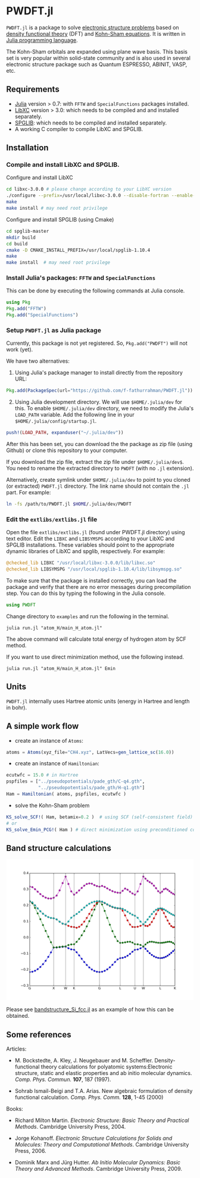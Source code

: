 # PWDFT.jl

`PWDFT.jl` is a package to solve
[electronic structure problems](https://en.wikipedia.org/wiki/Electronic_structure)
based on [density functional theory](https://en.wikipedia.org/wiki/Density_functional_theory)
(DFT) and [Kohn-Sham equations](https://en.wikipedia.org/wiki/Kohn%E2%80%93Sham_equations).
It is written in [Julia programming language](https://julialang.org).

The Kohn-Sham orbitals are expanded using plane wave basis. This basis set is
very popular within solid-state community and is also used in several electronic
structure package such as Quantum ESPRESSO, ABINIT, VASP, etc.

## Requirements

- [Julia](https://julialang.org/downloads) version > 0.7:
  with `FFTW` and `SpecialFunctions` packages installed.
- [LibXC](https://gitlab.com/libxc/libxc) version > 3.0:
  which needs to be compiled and and installed separately.
- [SPGLIB](https://github.com/atztogo/spglib): which needs to be compiled and installed
  separately.
- A working C compiler to compile LibXC and SPGLIB.

## Installation

### Compile and install LibXC and SPGLIB.

Configure and install LibXC

```bash
cd libxc-3.0.0 # please change according to your LibXC version
./configure --prefix=/usr/local/libxc-3.0.0 --disable-fortran --enable-shared
make
make install # may need root privilege
```

Configure and install SPGLIB (using Cmake)

```bash
cd spglib-master
mkdir build
cd build
cmake -D CMAKE_INSTALL_PREFIX=/usr/local/spglib-1.10.4
make
make install  # may need root privilege
```


### Install Julia's packages: `FFTW` and `SpecialFunctions`

This can be done by executing the following commands at Julia console.

```julia
using Pkg
Pkg.add("FFTW")
Pkg.add("SpecialFunctions")
```

### Setup `PWDFT.jl` as Julia package

Currently, this package is not yet registered. So, `Pkg.add("PWDFT")` will not work (yet).

We have two alternatives:

1. Using Julia's package manager to install directly from the repository URL:

```julia
Pkg.add(PackageSpec(url="https://github.com/f-fathurrahman/PWDFT.jl"))
```

2. Using Julia development directory. We will use `$HOME/.julia/dev` for this.
   To enable `$HOME/.julia/dev` directory, we need to modify the Julia's
  `LOAD_PATH` variable. Add the following line in your
  `$HOME/.julia/config/startup.jl`.

```julia
push!(LOAD_PATH, expanduser("~/.julia/dev"))
```

  After this has been set, you can download the the package as zip file (using Github) or
  clone this repository to your computer.

  If you download the zip file, extract the zip file under
  `$HOME/.julia/dev$`. You need to rename the extracted directory
  to `PWDFT` (with no `.jl` extension).

  Alternatively, create symlink under `$HOME/.julia/dev`
  to point to you cloned (or extracted) `PWDFT.jl` directory. The link name should not
  contain the `.jl` part. For example:

```bash
ln -fs /path/to/PWDFT.jl $HOME/.julia/dev/PWDFT
```

### Edit the `extlibs/extlibs.jl` file

Open the file `extlibs/extlibs.jl` (found under PWDFT.jl directory)
using text editor. Edit the `LIBXC` and `LIBSYMSPG`
according to your LibXC and SPGLIB installations.
These variables should point to the appropriate dynamic libraries
of LibXC and spglib, respectively. For example:

```julia
@checked_lib LIBXC "/usr/local/libxc-3.0.0/lib/libxc.so"
@checked_lib LIBSYMSPG "/usr/local/spglib-1.10.4/lib/libsymspg.so"
```

To make sure that the package is installed correctly, you can load the package
and verify that there are no error messages during precompilation step.
You can do this by typing the following in the Julia console.

```julia
using PWDFT
```

Change directory to `examples` and run the following in the terminal.

```
julia run.jl "atom_H/main_H_atom.jl"
```
  
The above command will calculate total energy of hydrogen atom by SCF method.

If you want to use direct minimization method, use the following instead.

```
julia run.jl "atom_H/main_H_atom.jl" Emin
```

## Units

`PWDFT.jl` internally uses Hartree atomic units (energy in Hartree and length in bohr).

## A simple work flow

- create an instance of `Atoms`:

```julia
atoms = Atoms(xyz_file="CH4.xyz", LatVecs=gen_lattice_sc(16.0))
```

- create an instance of `Hamiltonian`:

```julia
ecutwfc = 15.0 # in Hartree
pspfiles = ["../pseudopotentials/pade_gth/C-q4.gth",
            "../pseudopotentials/pade_gth/H-q1.gth"]
Ham = Hamiltonian( atoms, pspfiles, ecutwfc )
```

- solve the Kohn-Sham problem

```julia
KS_solve_SCF!( Ham, betamix=0.2 )  # using SCF (self-consistent field) method
# or
KS_solve_Emin_PCG!( Ham ) # direct minimization using preconditioned conjugate gradient
```

## Band structure calculations

![Band structure of silicon (fcc)](images/bands_Si_fcc.svg)

Please see [bandstructure_Si_fcc.jl](sandbox/bandstructure_Si_fcc.jl) as
an example of how this can be obtained.

## Some references

Articles:

- M. Bockstedte, A. Kley, J. Neugebauer and M. Scheffler. Density-functional theory
  calculations for polyatomic systems:Electronic structure, static and elastic properties
  and ab initio molecular dynamics. *Comp. Phys. Commun.* **107**, 187 (1997).

- Sohrab Ismail-Beigi and T.A. Arias. New algebraic formulation of density functional calculation.
  *Comp. Phys. Comm.* **128**, 1-45 (2000)


Books:

- Richard Milton Martin. *Electronic Structure: Basic Theory and Practical Methods*.
  Cambridge University Press, 2004.

- Jorge Kohanoff. *Electronic Structure Calculations for Solids and Molecules:
  Theory and Computational Methods*.
  Cambridge University Press, 2006.

- Dominik Marx and Jürg Hutter. *Ab Initio Molecular Dynamics: Basic Theory and
  Advanced Methods*. Cambridge University Press, 2009.
